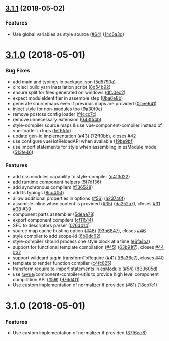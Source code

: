 <a name="3.1.1"></a>
## [3.1.1](https://github.com/vuejs/vue-component-compiler/compare/v3.1.0...v3.1.1) (2018-05-02)


### Features

* Use global variables as style source ([#64](https://github.com/vuejs/vue-component-compiler/issues/64)) ([14c6a3d](https://github.com/vuejs/vue-component-compiler/commit/14c6a3d))



<a name="3.1.0"></a>
# [3.1.0](https://github.com/vuejs/vue-component-compiler/compare/076d414...v3.1.0) (2018-05-01)


### Bug Fixes

* add main and typings in package.json ([5d5790a](https://github.com/vuejs/vue-component-compiler/commit/5d5790a))
* circleci build yarn installation script ([8d54b92](https://github.com/vuejs/vue-component-compiler/commit/8d54b92))
* ensure split for files generated on windows ([dfc0ec2](https://github.com/vuejs/vue-component-compiler/commit/dfc0ec2))
* expect moduleIdentifier in assemble step ([0ba6e8b](https://github.com/vuejs/vue-component-compiler/commit/0ba6e8b))
* generate sourcemaps even if previous maps are provided ([0bee641](https://github.com/vuejs/vue-component-compiler/commit/0bee641))
* inject style for non-modules too ([9a30f9e](https://github.com/vuejs/vue-component-compiler/commit/9a30f9e))
* remove postcss config loader ([f4ccc7c](https://github.com/vuejs/vue-component-compiler/commit/f4ccc7c))
* remove unnecessary extension ([043f54b](https://github.com/vuejs/vue-component-compiler/commit/043f54b))
* style-compiler source maps & use vue-component-compiler instead of vue-loader in logs ([fef6fdd](https://github.com/vuejs/vue-component-compiler/commit/fef6fdd))
* update gen-id implementation ([#43](https://github.com/vuejs/vue-component-compiler/issues/43)) ([72ff0bb](https://github.com/vuejs/vue-component-compiler/commit/72ff0bb)), closes [#42](https://github.com/vuejs/vue-component-compiler/issues/42)
* use configure vueHotReloadAPI when available ([19be9bf](https://github.com/vuejs/vue-component-compiler/commit/19be9bf))
* use import statements for style when assembling in esModule mode ([513fe46](https://github.com/vuejs/vue-component-compiler/commit/513fe46))


### Features

* add css modules capability to style-compiler ([d413d22](https://github.com/vuejs/vue-component-compiler/commit/d413d22))
* add runtime component helpers ([5f7d136](https://github.com/vuejs/vue-component-compiler/commit/5f7d136))
* add synchronous compilers ([f136528](https://github.com/vuejs/vue-component-compiler/commit/f136528))
* add ts typings ([8cc4f5f](https://github.com/vuejs/vue-component-compiler/commit/8cc4f5f))
* allow additional properties in options ([#56](https://github.com/vuejs/vue-component-compiler/issues/56)) ([a23740f](https://github.com/vuejs/vue-component-compiler/commit/a23740f))
* assemble inline when content is provided ([#35](https://github.com/vuejs/vue-component-compiler/issues/35)) ([da252a7](https://github.com/vuejs/vue-component-compiler/commit/da252a7)), closes [#31](https://github.com/vuejs/vue-component-compiler/issues/31) [#38](https://github.com/vuejs/vue-component-compiler/issues/38) [#39](https://github.com/vuejs/vue-component-compiler/issues/39)
* component parts assembler ([5deae78](https://github.com/vuejs/vue-component-compiler/commit/5deae78))
* export component compilers ([cf11514](https://github.com/vuejs/vue-component-compiler/commit/cf11514))
* SFC to descriptors parser ([076d414](https://github.com/vuejs/vue-component-compiler/commit/076d414))
* source map cache busting option ([#48](https://github.com/vuejs/vue-component-compiler/issues/48)) ([93b6847](https://github.com/vuejs/vue-component-compiler/commit/93b6847)), closes [#46](https://github.com/vuejs/vue-component-compiler/issues/46)
* style compiler to add scope-id ([6b9dc62](https://github.com/vuejs/vue-component-compiler/commit/6b9dc62))
* style-compiler should process one style block at a time ([e6fa1ba](https://github.com/vuejs/vue-component-compiler/commit/e6fa1ba))
* support for functional template compilation ([#45](https://github.com/vuejs/vue-component-compiler/issues/45)) ([63b91f7](https://github.com/vuejs/vue-component-compiler/commit/63b91f7)), closes [#44](https://github.com/vuejs/vue-component-compiler/issues/44) [#37](https://github.com/vuejs/vue-component-compiler/issues/37)
* support wildcard tag in transformToRequire ([#41](https://github.com/vuejs/vue-component-compiler/issues/41)) ([f8a36c7](https://github.com/vuejs/vue-component-compiler/commit/f8a36c7)), closes [#40](https://github.com/vuejs/vue-component-compiler/issues/40)
* template to render function compiler ([c4fc825](https://github.com/vuejs/vue-component-compiler/commit/c4fc825))
* transform require to import statements in esModule ([#54](https://github.com/vuejs/vue-component-compiler/issues/54)) ([833605d](https://github.com/vuejs/vue-component-compiler/commit/833605d))
* use [@vue](https://github.com/vue)/component-compiler-utils to provide high level component compilation API ([#59](https://github.com/vuejs/vue-component-compiler/issues/59)) ([976d4f1](https://github.com/vuejs/vue-component-compiler/commit/976d4f1))
* Use custom implementation of normalizer if provided ([#61](https://github.com/vuejs/vue-component-compiler/issues/61)) ([18cb7c1](https://github.com/vuejs/vue-component-compiler/commit/18cb7c1))



<a name="3.1.0"></a>
# 3.1.0 (2018-05-01)

### Features

* Use custom implementation of normalizer if provided ([37f6cd8](https://github.com/vuejs/vue-component-compiler/commit/37f6cd8))



